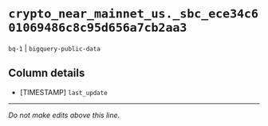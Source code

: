 # `crypto_near_mainnet_us._sbc_ece34c601069486c8c95d656a7cb2aa3`
`bq-1` | `bigquery-public-data`

## Column details
* [TIMESTAMP] `last_update`

-------------------------------------------------------------------------------
*Do not make edits above this line.*
